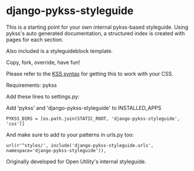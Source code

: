 django-pykss-styleguide
======

This is a starting point for your own internal pykss-based styleguide. 
Using pykss's auto generated documentation, a structured index is created with pages for each section.

Also included is a styleguideblock template. 

Copy, fork, override, have fun!

Please refer to the [KSS syntax](http://warpspire.com/kss/) for getting this to work with your CSS.

Requirements: 
pykss

Add these lines to settings.py:

Add 'pykss' and 'django-pykss-styleguide' to INSTALLED_APPS

	PYKSS_DIRS = [os.path.join(STATIC_ROOT, 'django-pykss-styleguide', 'css')]

And make sure to add to your patterns in urls.py too:

 	url(r'^styles/', include('django-pykss-styleguide.urls', namespace='django-pykss-styleguide')),
  
Originally developed for Open Utility's internal styleguide.
